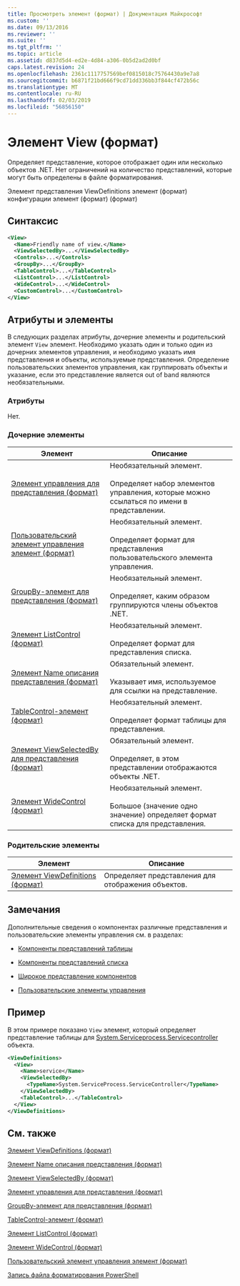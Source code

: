 ```yaml
---
title: Просмотреть элемент (формат) | Документация Майкрософт
ms.custom: ''
ms.date: 09/13/2016
ms.reviewer: ''
ms.suite: ''
ms.tgt_pltfrm: ''
ms.topic: article
ms.assetid: d837d5d4-ed2e-4d84-a306-0b5d2ad2d0bf
caps.latest.revision: 24
ms.openlocfilehash: 2361c1117757569bef0815018c75764430a9e7a8
ms.sourcegitcommit: b6871f21bd666f9cd71dd336bb3f844cf472b56c
ms.translationtype: MT
ms.contentlocale: ru-RU
ms.lasthandoff: 02/03/2019
ms.locfileid: "56856150"
---
```

# <a name="view-element-format"></a>Элемент View (формат)

Определяет представление, которое отображает один или несколько объектов .NET. Нет ограничений на количество представлений, которые могут быть определены в файле форматирования.

Элемент представления ViewDefinitions элемент (формат) конфигурации элемент (формат) (формат)

## <a name="syntax"></a>Синтаксис

```xml
<View>
  <Name>Friendly name of view.</Name>
  <ViewSelectedBy>...</ViewSelectedBy>
  <Controls>...</Controls>
  <GroupBy>...</GroupBy>
  <TableControl>...</TableControl>
  <ListControl>...</ListControl>
  <WideControl>...</WideControl>
  <CustomControl>...</CustomControl>
</View>
```

## <a name="attributes-and-elements"></a>Атрибуты и элементы

В следующих разделах атрибуты, дочерние элементы и родительский элемент `View` элемент. Необходимо указать один и только один из дочерних элементов управления, и необходимо указать имя представления и объекты, используемые представления. Определение пользовательских элементов управления, как группировать объекты и указание, если это представление является out of band являются необязательными.

### <a name="attributes"></a>Атрибуты

Нет.

### <a name="child-elements"></a>Дочерние элементы

|Элемент|Описание|
|-------------|-----------------|
|[Элемент управления для представления (формат)](./controls-element-for-view-format.md)|Необязательный элемент.<br /><br /> Определяет набор элементов управления, которые можно ссылаться по имени в представлении.|
|[Пользовательский элемент управления элемент (формат)](./customcontrol-element-for-groupby-format.md)|Необязательный элемент.<br /><br /> Определяет формат для представления пользовательского элемента управления.|
|[GroupBy-элемент для представления (формат)](./groupby-element-for-view-format.md)|Необязательный элемент.<br /><br /> Определяет, каким образом группируются члены объектов .NET.|
|[Элемент ListControl (формат)](./listcontrol-element-format.md)|Необязательный элемент.<br /><br /> Определяет формат для представления списка.|
|[Элемент Name описания представления (формат)](./name-element-for-view-format.md)|Обязательный элемент.<br /><br /> Указывает имя, используемое для ссылки на представление.|
|[TableControl-элемент (формат)](./tablecontrol-element-format.md)|Необязательный элемент.<br /><br /> Определяет формат таблицы для представления.|
|[Элемент ViewSelectedBy для представления (формат)](./viewselectedby-element-format.md)|Обязательный элемент.<br /><br /> Определяет, в этом представлении отображаются объекты .NET.|
|[Элемент WideControl (формат)](./widecontrol-element-format.md)|Необязательный элемент.<br /><br /> Большое (значение одно значение) определяет формат списка для представления.|

### <a name="parent-elements"></a>Родительские элементы

|Элемент|Описание|
|-------------|-----------------|
|[Элемент ViewDefinitions (формат)](./viewdefinitions-element-format.md)|Определяет представления для отображения объектов.|

## <a name="remarks"></a>Замечания

Дополнительные сведения о компонентах различные представления и пользовательские элементы управления см. в разделах:

- [Компоненты представлений таблицы](./creating-a-table-view.md)

- [Компоненты представлений списка](./creating-a-list-view.md)

- [Широкое представление компонентов](./creating-a-wide-view.md)

- [Пользовательские элементы управления](./creating-custom-controls.md)

## <a name="example"></a>Пример

В этом примере показано `View` элемент, который определяет представление таблицы для [System.Serviceprocess.Servicecontroller](/dotnet/api/System.ServiceProcess.ServiceController) объекта.

```xml
<ViewDefinitions>
  <View>
    <Name>service</Name>
    <ViewSelectedBy>
      <TypeName>System.ServiceProcess.ServiceController</TypeName>
    </ViewSelectedBy>
    <TableControl>...</TableControl>
  </View>
</ViewDefinitions>

```

## <a name="see-also"></a>См. также

[Элемент ViewDefinitions (формат)](./viewdefinitions-element-format.md)

[Элемент Name описания представления (формат)](./name-element-for-view-format.md)

[Элемент ViewSelectedBy (формат)](./viewselectedby-element-format.md)

[Элемент управления для представления (формат)](./controls-element-for-view-format.md)

[GroupBy-элемент для представления (формат)](./groupby-element-for-view-format.md)

[TableControl-элемент (формат)](./tablecontrol-element-format.md)

[Элемент ListControl (формат)](./listcontrol-element-format.md)

[Элемент WideControl (формат)](./widecontrol-element-format.md)

[Пользовательский элемент управления элемент (формат)](./customcontrol-element-for-groupby-format.md)

[Запись файла форматирования PowerShell](./writing-a-powershell-formatting-file.md)
